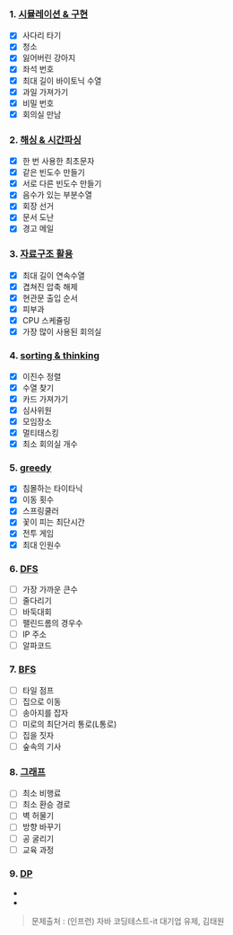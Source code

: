 ### 1. [시뮬레이션 & 구현](https://github.com/BBack-BBoo-Team/Problem_Solving/tree/master/advanced/%EC%8B%9C%EB%AE%AC%EB%A0%88%EC%9D%B4%EC%85%98%26%EA%B5%AC%ED%98%84)

- [X] 사다리 타기
- [X] 청소
- [X] 잃어버린 강아지
- [X] 좌석 번호
- [X] 최대 길이 바이토닉 수열
- [X] 과일 가져가기
- [X] 비밀 번호
- [X] 회의실 만남

### 2. [해싱 & 시간파싱](https://github.com/BBack-BBoo-Team/Problem_Solving/tree/master/advanced/%ED%95%B4%EC%8B%B1%26%EC%8B%9C%EA%B0%84%ED%8C%8C%EC%8B%B1)

- [X] 한 번 사용한 최초문자
- [X] 같은 빈도수 만들기
- [X] 서로 다른 빈도수 만들기
- [X] 음수가 있는 부분수열
- [X] 회장 선거
- [X] 문서 도난
- [X] 경고 메일

### 3. [자료구조 활용](https://github.com/BBack-BBoo-Team/Problem_Solving/tree/master/advanced/%EC%9E%90%EB%A3%8C%EA%B5%AC%EC%A1%B0)

- [X] 최대 길이 연속수열
- [X] 겹쳐진 압축 해제
- [X] 현관문 출입 순서
- [X] 피부과
- [X] CPU 스케쥴링
- [X] 가장 많이 사용된 회의실

### 4. [sorting & thinking](https://github.com/BBack-BBoo-Team/Problem_Solving/tree/master/advanced/%08Sorting%26Thinking)

- [X] 이진수 정렬
- [X] 수열 찾기
- [X] 카드 가져가기
- [X] 심사위원
- [X] 모임장소
- [X] 멀티태스킹
- [X] 최소 회의실 개수

### 5. [greedy](https://github.com/BBack-BBoo-Team/Problem_Solving/blob/master/advanced/greedy/README.md)

- [X] 침몰하는 타이타닉
- [X] 이동 횟수
- [X] 스프링쿨러
- [X] 꽃이 피는 최단시간
- [X] 전투 게임
- [X] 최대 인원수

### 6. [DFS](https://github.com/BBack-BBoo-Team/Problem_Solving/tree/master/advanced/DFS)

- [ ] 가장 가까운 큰수
- [ ] 줄다리기
- [ ] 바둑대회
- [ ] 팰린드롬의 경우수
- [ ] IP 주소
- [ ] 알파코드

### 7. [BFS](https://github.com/BBack-BBoo-Team/Problem_Solving/tree/master/advanced/BFS)
- [ ] 타일 점프
- [ ] 집으로 이동
- [ ] 송아지를 잡자
- [ ] 미로의 최단거리 통로(L통로)
- [ ] 집을 짓자
- [ ] 숲속의 기사

### 8. [그래프](https://github.com/BBack-BBoo-Team/Problem_Solving/tree/master/advanced/%EA%B7%B8%EB%9E%98%ED%94%84)

- [ ] 최소 비행료
- [ ] 최소 환승 경로
- [ ] 벽 허물기
- [ ] 방향 바꾸기
- [ ] 공 굴리기
- [ ] 교육 과정

### 9. [DP](https://github.com/BBack-BBoo-Team/Problem_Solving/tree/master/advanced/DP)
-
-

> 문제출처 : (인프런) 자바 코딩테스트-it 대기업 유제, 김태원
